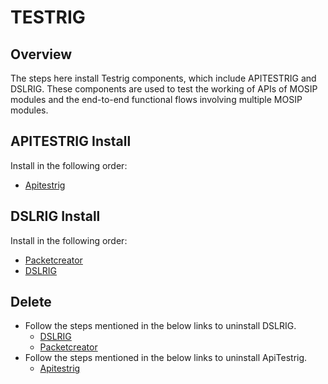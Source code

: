 # TESTRIG

## Overview
The steps here install Testrig components, which include APITESTRIG and DSLRIG.
These components are used to test the working of APIs of MOSIP modules and the end-to-end functional flows involving multiple MOSIP modules.

## APITESTRIG Install
Install in the following order:
* [Apitestrig](apitestrig/README.md)

## DSLRIG Install
Install in the following order:
* [Packetcreator](packetcreator/README.md)
* [DSLRIG](dslrig/README.md)

## Delete
* Follow the steps mentioned in the below links to uninstall DSLRIG.
    * [DSLRIG](dslrig/README.md#uninstall)
    * [Packetcreator](packetcreator/README.md#uninstall)
* Follow the steps mentioned in the below links to uninstall ApiTestrig.
    * [Apitestrig](apitestrig/README.md#uninstall)
